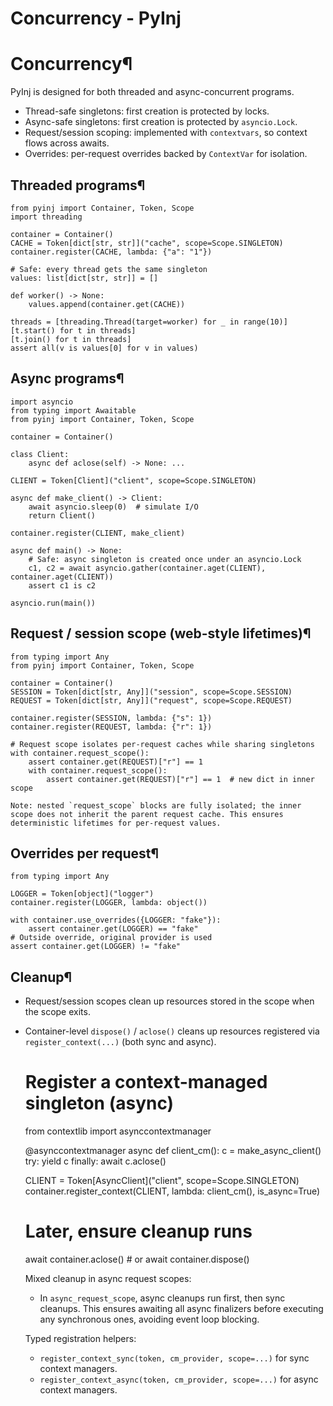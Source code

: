 # Concurrency - PyInj

[ ](https://github.com/QriusGlobal/pyinj/edit/master/docs/concurrency.md "Edit this page")

# Concurrency¶

PyInj is designed for both threaded and async-concurrent programs.

  * Thread-safe singletons: first creation is protected by locks.
  * Async-safe singletons: first creation is protected by `asyncio.Lock`.
  * Request/session scoping: implemented with `contextvars`, so context flows across awaits.
  * Overrides: per-request overrides backed by `ContextVar` for isolation.

## Threaded programs¶
    
    
    from pyinj import Container, Token, Scope
    import threading
    
    container = Container()
    CACHE = Token[dict[str, str]]("cache", scope=Scope.SINGLETON)
    container.register(CACHE, lambda: {"a": "1"})
    
    # Safe: every thread gets the same singleton
    values: list[dict[str, str]] = []
    
    def worker() -> None:
        values.append(container.get(CACHE))
    
    threads = [threading.Thread(target=worker) for _ in range(10)]
    [t.start() for t in threads]
    [t.join() for t in threads]
    assert all(v is values[0] for v in values)
    

## Async programs¶
    
    
    import asyncio
    from typing import Awaitable
    from pyinj import Container, Token, Scope
    
    container = Container()
    
    class Client:
        async def aclose(self) -> None: ...
    
    CLIENT = Token[Client]("client", scope=Scope.SINGLETON)
    
    async def make_client() -> Client:
        await asyncio.sleep(0)  # simulate I/O
        return Client()
    
    container.register(CLIENT, make_client)
    
    async def main() -> None:
        # Safe: async singleton is created once under an asyncio.Lock
        c1, c2 = await asyncio.gather(container.aget(CLIENT), container.aget(CLIENT))
        assert c1 is c2
    
    asyncio.run(main())
    

## Request / session scope (web-style lifetimes)¶
    
    
    from typing import Any
    from pyinj import Container, Token, Scope
    
    container = Container()
    SESSION = Token[dict[str, Any]]("session", scope=Scope.SESSION)
    REQUEST = Token[dict[str, Any]]("request", scope=Scope.REQUEST)
    
    container.register(SESSION, lambda: {"s": 1})
    container.register(REQUEST, lambda: {"r": 1})
    
    # Request scope isolates per-request caches while sharing singletons
    with container.request_scope():
        assert container.get(REQUEST)["r"] == 1
        with container.request_scope():
            assert container.get(REQUEST)["r"] == 1  # new dict in inner scope
    
    Note: nested `request_scope` blocks are fully isolated; the inner scope does not inherit the parent request cache. This ensures deterministic lifetimes for per-request values.
    

## Overrides per request¶
    
    
    from typing import Any
    
    LOGGER = Token[object]("logger")
    container.register(LOGGER, lambda: object())
    
    with container.use_overrides({LOGGER: "fake"}):
        assert container.get(LOGGER) == "fake"
    # Outside override, original provider is used
    assert container.get(LOGGER) != "fake"
    

## Cleanup¶

  * Request/session scopes clean up resources stored in the scope when the scope exits.
  * Container-level `dispose()` / `aclose()` cleans up resources registered via `register_context(...)` (both sync and async).

    
    
    # Register a context-managed singleton (async)
    from contextlib import asynccontextmanager
    
    @asynccontextmanager
    async def client_cm():
        c = make_async_client()
        try:
            yield c
        finally:
            await c.aclose()
    
    CLIENT = Token[AsyncClient]("client", scope=Scope.SINGLETON)
    container.register_context(CLIENT, lambda: client_cm(), is_async=True)
    
    # Later, ensure cleanup runs
    await container.aclose()  # or await container.dispose()
    
    Mixed cleanup in async request scopes:
    - In `async_request_scope`, async cleanups run first, then sync cleanups. This ensures awaiting all async finalizers before executing any synchronous ones, avoiding event loop blocking.
    
    Typed registration helpers:
    - `register_context_sync(token, cm_provider, scope=...)` for sync context managers.
    - `register_context_async(token, cm_provider, scope=...)` for async context managers.